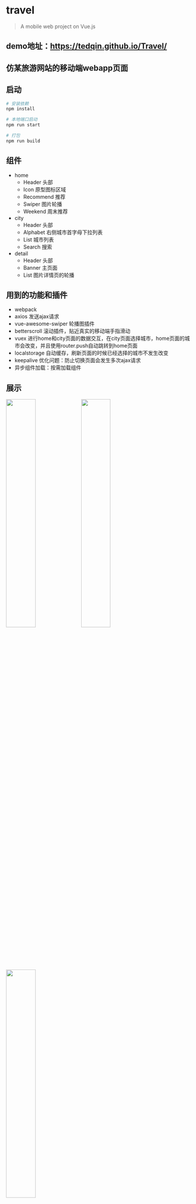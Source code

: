 # travel

> A mobile web project on Vue.js  

## demo地址：https://tedqin.github.io/Travel/

## 仿某旅游网站的移动端webapp页面
## 启动

``` bash
# 安装依赖
npm install

# 本地端口启动
npm run start

# 打包
npm run build
```

## 组件
* home 
	* Header 头部 
	* Icon 原型图标区域 
	* Recommend 推荐 
	* Swiper 图片轮播 
	* Weekend 周末推荐
* city 
	* Header 头部 
	* Alphabet 右侧城市首字母下拉列表 
	* List 城市列表 
	* Search 搜索
* detail 
	* Header 头部 
	* Banner 主页面 
	* List 图片详情页的轮播

## 用到的功能和插件
* webpack
* axios 发送ajax请求
* vue-awesome-swiper 轮播图插件
* betterscroll 滚动插件，贴近真实的移动端手指滑动
* vuex 进行home和city页面的数据交互，在city页面选择城市，home页面的城市会改变，并且使用router.push自动跳转到home页面
* localstorage 自动缓存，刷新页面的时候已经选择的城市不发生改变
* keepalive 优化问题：防止切换页面会发生多次ajax请求
* 异步组件加载：按需加载组件

## 展示

<img src="https://i.imgur.com/JSqMYbF.png" width="40%">
<img src="https://i.imgur.com/0I3PgUd.png" width="40%">
<img src="https://i.imgur.com/XuH2dla.png" width="40%">
